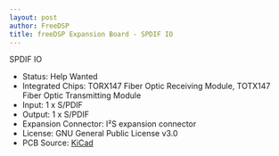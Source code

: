 ```yaml
---
layout: post
author: FreeDSP
title: freeDSP Expansion Board - SPDIF IO
---
```

SPDIF IO

<ul>
<li>Status: Help Wanted</li>
<li>Integrated Chips: TORX147 Fiber Optic Receiving Module, TOTX147 Fiber Optic Transmitting Module</li>
<li>Input: 1 x S/PDIF</li>
<li>Output: 1 x S/PDIF</li>
<li>Expansion Connector: I&sup2;S expansion connector</li>
<li>License: GNU General Public License v3.0</li>
<li>PCB Source: <a href="https://github.com/freeDSP/freeDSPx-SPDIF-IO" target="_blank" rel="noopener">KiCad</a></li>
</ul>
